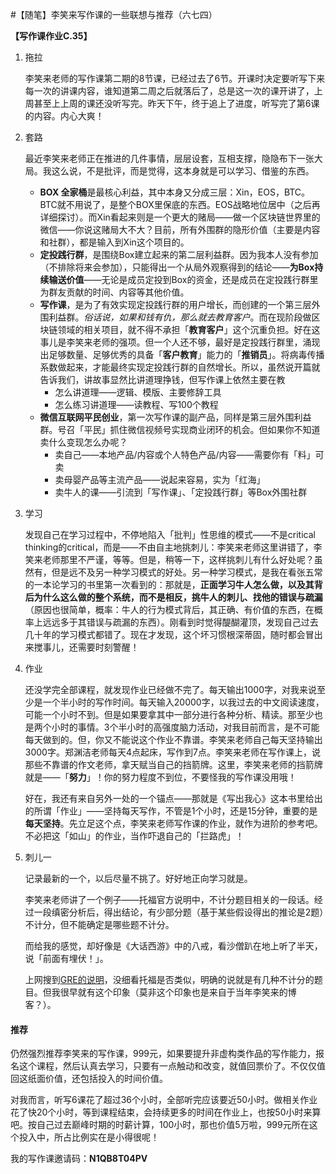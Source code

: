 #【随笔】李笑来写作课的一些联想与推荐（六七四）

**【写作课作业C.35】**

1. 拖拉

   李笑来老师的写作课第二期的8节课，已经过去了6节。开课时决定要听写下来每一次的讲课内容，谁知道第二周之后就落后了，总是这一次的课开讲了，上周甚至上上周的课还没听写完。昨天下午，终于追上了进度，听写完了第6课的内容。内心大爽！

2. 套路

   最近李笑来老师正在推进的几件事情，层层设套，互相支撑，隐隐布下一张大局。我这么说，不是批评，而是觉得，这本身就是可以学习、借鉴的东西。

   * **BOX 全家桶**是最核心利益，其中本身又分成三层：Xin，EOS，BTC。BTC就不用说了，是整个BOX里保底的东西。EOS战略地位居中（之后再详细探讨）。而Xin看起来则是一个更大的赌局——做一个区块链世界里的微信——你说这赌局大不大？目前，所有外围群的隐形价值（主要是内容和社群），都是输入到Xin这个项目的。
   * **定投践行群**，是围绕Box建立起来的第二层利益群。因为我本人没有参加（不排除将来会参加），只能得出一个从局外观察得到的结论——**为Box持续输送价值**——无论是成员定投到Box的资金，还是成员在定投践行群里为群友贡献的时间、内容等其他价值。
   * **写作课**，是为了有效实现定投践行群的用户增长，而创建的一个第三层外围利益群。*俗话说，如果和钱有仇，那么就去教育客户*。而在现阶段做区块链领域的相关项目，就不得不承担「**教育客户**」这个沉重负担。好在这事儿是李笑来老师的强项。但一个人还不够，最好是定投践行群里，涌现出足够数量、足够优秀的具备「**客户教育**」能力的「**推销员**」。将病毒传播系数做起来，才能最终实现定投践行群的自然增长。所以，虽然说开篇就告诉我们，讲故事显然比讲道理挣钱，但写作课上依然主要在教
     * 怎么讲道理——逻辑、模版、主要修辞工具
     * 怎么练习讲道理——读教程、写100个教程
   * **微信互联网平民创业**，第一次写作课的副产品，同样是第三层外围利益群。号召「平民」抓住微信视频号实现商业闭环的机会。但如果你不知道卖什么变现怎么办呢？
     * 卖自己——本地产品/内容或个人特色产品/内容——需要你有「料」可卖
     * 卖母婴产品等主流产品——说起来容易，实为「红海」
     * 卖牛人的课——引流到「写作课」、「定投践行群」等Box外围社群

3. 学习

   发现自己在学习过程中，不停地陷入「批判」性思维的模式——不是critical thinking的critical，而是——不由自主地挑刺儿：李笑来老师这里讲错了，李笑来老师那里不严谨，等等。但是，稍等一下，这样挑刺儿有什么好处呢？虽然有，但是远不及另一种学习模式的好处。另一种学习模式，是我在看张五常的一本论学习的书里第一次看到的：那就是，**正面学习牛人怎么做，以及其背后为什么这么做的整个系统，而不是相反，挑牛人的刺儿、找他的错误与疏漏**（原因也很简单，概率：牛人的行为模式背后，其正确、有价值的东西，在概率上远远多于其错误与疏漏的东西）。刚看到时觉得醍醐灌顶，发现自己过去几十年的学习模式都错了。现在才发现，这个坏习惯根深蒂固，随时都会冒出来搅事儿，还需要时刻警醒！

4. 作业

   还没学完全部课程，就发现作业已经做不完了。每天输出1000字，对我来说至少是一个半小时的写作时间。每天输入20000字，以我过去的中文阅读速度，可能一个小时不到。但是如果要拿其中一部分进行各种分析、精读。那至少也是两个小时的事情。3个半小时的高强度脑力活动，对我目前而言，是不可能每天做到的。但，你又不能说这个作业不靠谱。李笑来老师自己每天坚持输出3000字。郑渊洁老师每天4点起床，写作到7点。李笑来老师在写作课上，说那些不靠谱的作文老师，拿天赋当自己的挡箭牌。这里，李笑来老师的挡箭牌就是——「**努力**」！你的努力程度不到位，不要怪我的写作课没用哦！

   好在，我还有来自另外一处的一个锚点——那就是《写出我心》这本书里给出的所谓「作业」——坚持每天写作，不管是1个小时，还是15分钟，重要的是**每天坚持**。先立足这个点，李笑来老师写作课的作业，就作为进阶的参考吧。不必把这「如山」的作业，当作吓退自己的「拦路虎」！

5. 刺儿一

   记录最新的一个，以后尽量不挑了。好好地正向学习就是。

   李笑来老师讲了一个例子——托福官方说明中，不计分题目相关的一段话。经过一段缜密分析后，得出结论，有少部分题（基于某些假设得出的推论是2题）不计分，但不能确定是哪些题不计分。

   而给我的感觉，却好像是《大话西游》中的八戒，看沙僧趴在地上听了半天，说「前面有埋伏！」。

   上网搜到[GRE的说明](https://www.ets.org/s/gre/pdf/gre_test_taker_brochure_chinese.pdf)，没细看托福是否类似，明确的说就是有几种不计分的题目。但我很早就有这个印象（莫非这个印象也是来自于当年李笑来的博客？）。

#### 推荐

仍然强烈推荐李笑来的写作课，999元，如果要提升非虚构类作品的写作能力，报名这个课程，然后认真去学习，只要有一点触动和改变，就值回票价了。不仅仅值回这纸面价值，还包括投入的时间价值。

对我而言，听写6课花了超过36个小时，全部听完应该要近50小时。做相关作业花了快20个小时，等到课程结束，会持续更多的时间在作业上，也按50小时来算吧。按自己过去巅峰时期的时薪计算，100小时，那也价值5万啦，999元所在这个投入中，所占比例实在是小得很呢！

我的写作课邀请码：**N1QB8T04PV**

